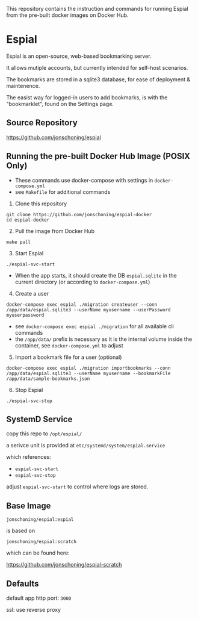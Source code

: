 This repository contains the instruction and commands for running Espial from the pre-built docker images on Docker Hub.

# Espial

Espial is an open-source, web-based bookmarking server.

It allows mutiple accounts, but currently intended for self-host scenarios.

The bookmarks are stored in a sqlite3 database, for ease of deployment & maintenence.

The easist way for logged-in users to add bookmarks, is with the "bookmarklet", found on the Settings page.

## Source Repository

https://github.com/jonschoning/espial

## Running the pre-built Docker Hub Image (POSIX Only)

 - These commands use docker-compose with settings in `docker-compose.yml`
 - see `Makefile` for additional commands

1. Clone this repository

```
git clone https://github.com/jonschoning/espial-docker
cd espial-docker
```

2. Pull the image from Docker Hub

```
make pull
```

3. Start Espial

```
./espial-svc-start
```

 - When the app starts, it should create the DB `espial.sqlite` in the current directory (or according to `docker-compose.yml`)

4. Create a user

```
docker-compose exec espial ./migration createuser --conn /app/data/espial.sqlite3 --userName myusername --userPassword myuserpassword
```

 - see `docker-compose exec espial ./migration` for all available cli commands
 - the `/app/data/` prefix is necessary as it is the internal volume inside the container, see `docker-compose.yml` to adjust 

5. Import a bookmark file for a user (optional)

```
docker-compose exec espial ./migration importbookmarks --conn /app/data/espial.sqlite3 --userName myusername --bookmarkFile /app/data/sample-bookmarks.json
```

6. Stop Espial

```
./espial-svc-stop
```


## SystemD Service

copy this repo to `/opt/espial/`

a serivce unit is provided at `etc/systemd/system/espial.service`

which references:
  - `espial-svc-start`
  - `espial-svc-stop`

adjust `espial-svc-start` to control where logs are stored.

## Base Image

`jonschoning/espial:espial`

is based on 

`jonschoning/espial:scratch`

which can be found here:

https://github.com/jonschoning/espial-scratch

## Defaults

default app http port: `3000`

ssl: use reverse proxy
